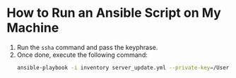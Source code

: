 # How to Run an Ansible Script on My Machine

1. Run the `ssha` command and pass the keyphrase.
2. Once done, execute the following command:
   ```sh
   ansible-playbook -i inventory server_update.yml --private-key=/Users/manojkumar/.ssh/id_ed25519 -u root
